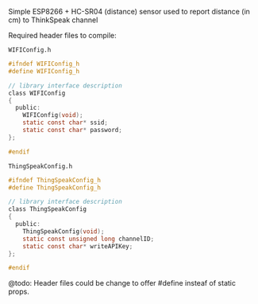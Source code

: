 Simple ESP8266 + HC-SR04 (distance) sensor used to report distance (in cm) to ThinkSpeak channel

Required header files to compile:

``WIFIConfig.h``
```C
#ifndef WIFIConfig_h
#define WIFIConfig_h

// library interface description
class WIFIConfig
{
  public:
    WIFIConfig(void);
    static const char* ssid;
    static const char* password;
};

#endif
```

``ThingSpeakConfig.h``
```C
#ifndef ThingSpeakConfig_h
#define ThingSpeakConfig_h

// library interface description
class ThingSpeakConfig
{
  public:
    ThingSpeakConfig(void);
    static const unsigned long channelID;
    static const char* writeAPIKey;
};

#endif
```

@todo:
Header files could be change to offer #define insteaf of static props.